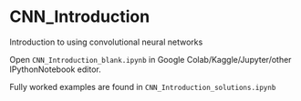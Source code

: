 # CNN_Introduction
Introduction to using convolutional neural networks

Open `CNN_Introduction_blank.ipynb` in Google Colab/Kaggle/Jupyter/other IPythonNotebook editor.

Fully worked examples are found in `CNN_Introduction_solutions.ipynb`
